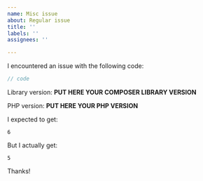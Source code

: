 ```yaml
---
name: Misc issue
about: Regular issue
title: ''
labels: ''
assignees: ''

---
```


I encountered an issue with the following code:
```php
// code
```
Library version: **PUT HERE YOUR COMPOSER LIBRARY VERSION**
<!--
Run the command `composer show alecrabbit/php-twrb-core`
to get "versions".
-->

PHP version: **PUT HERE YOUR PHP VERSION**
<!--
Run the command `php -v` or
Use `echo phpversion();`
to get PHP version.
-->

I expected to get:
```
6
```
<!--
Always give your expectations. Each use has their owns.
-->

But I actually get:
```
5
```
Thanks!
